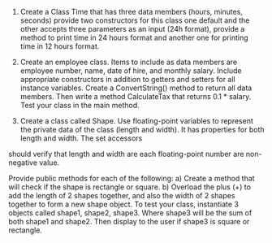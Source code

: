 1. Create a Class Time that has three data members (hours, minutes,
seconds) provide two constructors for this class one default and the
other accepts three parameters as an input (24h format), provide a
method to print time in 24 hours format and another one for printing
time in 12 hours format.


2. Create an employee class. Items to include as data members are
employee number, name, date of hire, and monthly salary. Include
appropriate constructors in addition to getters and setters for all
instance variables. Create a ConvertString() method to return all data
members. Then write a method CalculateTax that returns 0.1 * salary.
Test your class in the main method.


3. Create a class called Shape.
Use floating-point variables to represent the private data of the class (length
and width). It has properties for both length and width. The set accessors

should verify that length and width are each floating-point number are non-
negative value.

Provide public methods for each of the following:
a) Create a method that will check if the shape is rectangle or square.
b) Overload the plus (+) to add the length of 2 shapes together, and also the
width of 2 shapes together to form a new shape object.
To test your class, instantiate 3 objects called shape1, shape2, shape3. Where
shape3 will be the sum of both shape1 and shape2. Then display to the user if
shape3 is square or rectangle.
